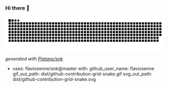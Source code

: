 ### Hi there 👋

<!--
**flaviosenne/flaviosenne** is a ✨ _special_ ✨ repository because its `README.md` (this file) appears on your GitHub profile.

Here are some ideas to get you started:

- 🔭 I’m currently working on ...
- 🌱 I’m currently learning ...
- 👯 I’m looking to collaborate on ...
- 🤔 I’m looking for help with ...
- 💬 Ask me about ...
- 📫 How to reach me: ...
- 😄 Pronouns: ...
- ⚡ Fun fact: ...
-->

![github contribution grid snake animation](https://raw.githubusercontent.com/platane/platane/output/github-contribution-grid-snake.svg)

_generated with [Platane/snk](https://github.com/Platane/snk)_


- uses: flaviosenne/snk@master
  with:
    github_user_name: flaviosenne
    gif_out_path: dist/github-contribution-grid-snake.gif
    svg_out_path: dist/github-contribution-grid-snake.svg



